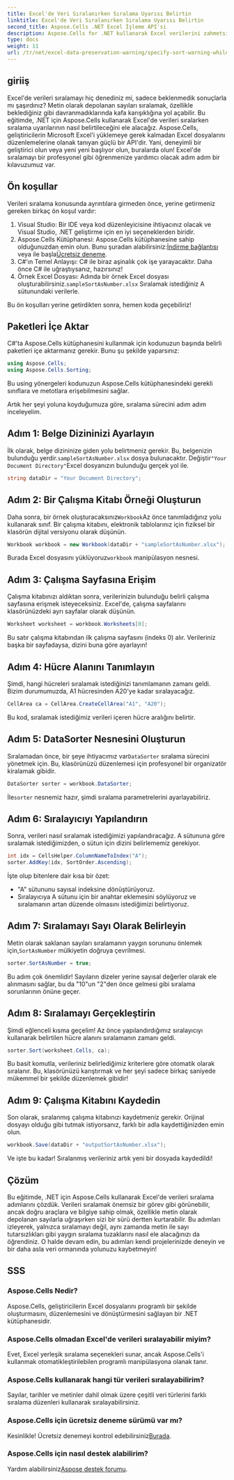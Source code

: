 ```yaml
---
title: Excel'de Veri Sıralanırken Sıralama Uyarısı Belirtin
linktitle: Excel'de Veri Sıralanırken Sıralama Uyarısı Belirtin
second_title: Aspose.Cells .NET Excel İşleme API'si
description: Aspose.Cells for .NET kullanarak Excel verilerini zahmetsizce sıralayın. Bu kapsamlı eğitimde Excel verilerini etkili bir şekilde yönetmek için adım adım stratejileri öğrenin.
type: docs
weight: 11
url: /tr/net/excel-data-preservation-warning/specify-sort-warning-while-sorting-data-in-excel/
---
```

## giriiş

Excel'de verileri sıralamayı hiç denediniz mi, sadece beklenmedik sonuçlarla mı şaşırdınız? Metin olarak depolanan sayıları sıralamak, özellikle beklediğiniz gibi davranmadıklarında kafa karışıklığına yol açabilir. Bu eğitimde, .NET için Aspose.Cells kullanarak Excel'de verileri sıralarken sıralama uyarılarının nasıl belirtileceğini ele alacağız. Aspose.Cells, geliştiricilerin Microsoft Excel'i yüklemeye gerek kalmadan Excel dosyalarını düzenlemelerine olanak tanıyan güçlü bir API'dir. Yani, deneyimli bir geliştirici olun veya yeni yeni başlıyor olun, buralarda olun! Excel'de sıralamayı bir profesyonel gibi öğrenmenize yardımcı olacak adım adım bir kılavuzumuz var.

## Ön koşullar

Verileri sıralama konusunda ayrıntılara girmeden önce, yerine getirmeniz gereken birkaç ön koşul vardır:

1. Visual Studio: Bir IDE veya kod düzenleyicisine ihtiyacınız olacak ve Visual Studio, .NET geliştirme için en iyi seçeneklerden biridir.
2.  Aspose.Cells Kütüphanesi: Aspose.Cells kütüphanesine sahip olduğunuzdan emin olun. Bunu şuradan alabilirsiniz:[İndirme bağlantısı](https://releases.aspose.com/cells/net/) veya ile başla[Ücretsiz deneme](https://releases.aspose.com/).
3. C#'ın Temel Anlayışı: C# ile biraz aşinalık çok işe yarayacaktır. Daha önce C# ile uğraştıysanız, hazırsınız!
4.  Örnek Excel Dosyası: Adında bir örnek Excel dosyası oluşturabilirsiniz.`sampleSortAsNumber.xlsx` Sıralamak istediğiniz A sütunundaki verilerle.

Bu ön koşulları yerine getirdikten sonra, hemen koda geçebiliriz!

## Paketleri İçe Aktar

C#'ta Aspose.Cells kütüphanesini kullanmak için kodunuzun başında belirli paketleri içe aktarmanız gerekir. Bunu şu şekilde yaparsınız:

```csharp
using Aspose.Cells;
using Aspose.Cells.Sorting;
```
Bu using yönergeleri kodunuzun Aspose.Cells kütüphanesindeki gerekli sınıflara ve metotlara erişebilmesini sağlar.

Artık her şeyi yoluna koyduğumuza göre, sıralama sürecini adım adım inceleyelim.

## Adım 1: Belge Dizininizi Ayarlayın

 İlk olarak, belge dizininize giden yolu belirtmeniz gerekir. Bu, belgenizin bulunduğu yerdir.`sampleSortAsNumber.xlsx` dosya bulunacaktır. Değiştir`"Your Document Directory"`Excel dosyanızın bulunduğu gerçek yol ile.

```csharp
string dataDir = "Your Document Directory";
```

## Adım 2: Bir Çalışma Kitabı Örneği Oluşturun

 Daha sonra, bir örnek oluşturacaksınız`Workbook`Az önce tanımladığınız yolu kullanarak sınıf. Bir çalışma kitabını, elektronik tablolarınız için fiziksel bir klasörün dijital versiyonu olarak düşünün.

```csharp
Workbook workbook = new Workbook(dataDir + "sampleSortAsNumber.xlsx");
```

 Burada Excel dosyasını yüklüyoruz`workbook` manipülasyon nesnesi.

## Adım 3: Çalışma Sayfasına Erişim

Çalışma kitabınızı aldıktan sonra, verilerinizin bulunduğu belirli çalışma sayfasına erişmek isteyeceksiniz. Excel'de, çalışma sayfalarını klasörünüzdeki ayrı sayfalar olarak düşünün.

```csharp
Worksheet worksheet = workbook.Worksheets[0];
```

Bu satır çalışma kitabından ilk çalışma sayfasını (indeks 0) alır. Verileriniz başka bir sayfadaysa, dizini buna göre ayarlayın!

## Adım 4: Hücre Alanını Tanımlayın

Şimdi, hangi hücreleri sıralamak istediğinizi tanımlamanın zamanı geldi. Bizim durumumuzda, A1 hücresinden A20'ye kadar sıralayacağız. 

```csharp
CellArea ca = CellArea.CreateCellArea("A1", "A20");
```

Bu kod, sıralamak istediğimiz verileri içeren hücre aralığını belirtir. 

## Adım 5: DataSorter Nesnesini Oluşturun

 Sıralamadan önce, bir şeye ihtiyacımız var`DataSorter` sıralama sürecini yönetmek için. Bu, klasörünüzü düzenlemesi için profesyonel bir organizatör kiralamak gibidir.

```csharp
DataSorter sorter = workbook.DataSorter;
```

 İle`sorter` nesnemiz hazır, şimdi sıralama parametrelerini ayarlayabiliriz.

## Adım 6: Sıralayıcıyı Yapılandırın

Sonra, verileri nasıl sıralamak istediğimizi yapılandıracağız. A sütununa göre sıralamak istediğimizden, o sütun için dizini belirlememiz gerekiyor.

```csharp
int idx = CellsHelper.ColumnNameToIndex("A");
sorter.AddKey(idx, SortOrder.Ascending);
```

İşte olup bitenlere dair kısa bir özet:
- "A" sütununu sayısal indeksine dönüştürüyoruz.
- Sıralayıcıya A sütunu için bir anahtar eklemesini söylüyoruz ve sıralamanın artan düzende olmasını istediğimizi belirtiyoruz.

## Adım 7: Sıralamayı Sayı Olarak Belirleyin

 Metin olarak saklanan sayıları sıralamanın yaygın sorununu önlemek için,`SortAsNumber` mülkiyetin doğruya çevrilmesi.

```csharp
sorter.SortAsNumber = true;
```

Bu adım çok önemlidir! Sayıların dizeler yerine sayısal değerler olarak ele alınmasını sağlar, bu da "10"un "2"den önce gelmesi gibi sıralama sorunlarının önüne geçer.

## Adım 8: Sıralamayı Gerçekleştirin

Şimdi eğlenceli kısma geçelim! Az önce yapılandırdığımız sıralayıcıyı kullanarak belirtilen hücre alanını sıralamanın zamanı geldi.

```csharp
sorter.Sort(worksheet.Cells, ca);
```

Bu basit komutla, verileriniz belirlediğimiz kriterlere göre otomatik olarak sıralanır. Bu, klasörünüzü karıştırmak ve her şeyi sadece birkaç saniyede mükemmel bir şekilde düzenlemek gibidir!

## Adım 9: Çalışma Kitabını Kaydedin

Son olarak, sıralanmış çalışma kitabınızı kaydetmeniz gerekir. Orijinal dosyayı olduğu gibi tutmak istiyorsanız, farklı bir adla kaydettiğinizden emin olun.

```csharp
workbook.Save(dataDir + "outputSortAsNumber.xlsx");
```

Ve işte bu kadar! Sıralanmış verileriniz artık yeni bir dosyada kaydedildi!

## Çözüm

Bu eğitimde, .NET için Aspose.Cells kullanarak Excel'de verileri sıralama adımlarını çözdük. Verileri sıralamak önemsiz bir görev gibi görünebilir, ancak doğru araçlara ve bilgiye sahip olmak, özellikle metin olarak depolanan sayılarla uğraşırken sizi bir sürü dertten kurtarabilir. Bu adımları izleyerek, yalnızca sıralamayı değil, aynı zamanda metin ile sayı tutarsızlıkları gibi yaygın sıralama tuzaklarını nasıl ele alacağınızı da öğrendiniz. O halde devam edin, bu adımları kendi projelerinizde deneyin ve bir daha asla veri ormanında yolunuzu kaybetmeyin!

## SSS

### Aspose.Cells Nedir?  
Aspose.Cells, geliştiricilerin Excel dosyalarını programlı bir şekilde oluşturmasını, düzenlemesini ve dönüştürmesini sağlayan bir .NET kütüphanesidir.

### Aspose.Cells olmadan Excel'de verileri sıralayabilir miyim?  
Evet, Excel yerleşik sıralama seçenekleri sunar, ancak Aspose.Cells'i kullanmak otomatikleştirilebilen programlı manipülasyona olanak tanır.

### Aspose.Cells kullanarak hangi tür verileri sıralayabilirim?  
Sayılar, tarihler ve metinler dahil olmak üzere çeşitli veri türlerini farklı sıralama düzenleri kullanarak sıralayabilirsiniz.

### Aspose.Cells için ücretsiz deneme sürümü var mı?  
 Kesinlikle! Ücretsiz denemeyi kontrol edebilirsiniz[Burada](https://releases.aspose.com/).

### Aspose.Cells için nasıl destek alabilirim?  
 Yardım alabilirsiniz[Aspose destek forumu](https://forum.aspose.com/c/cells/9).